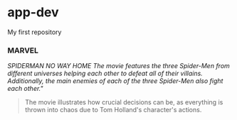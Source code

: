 # app-dev
My first repository
### MARVEL
*SPIDERMAN NO WAY HOME*
*The movie features the three Spider-Men from different universes helping each other to defeat all of their villains. Additionally, the main enemies of each of the three Spider-Men also fight each other."*
>The movie illustrates how crucial decisions can be, as everything is thrown into chaos due to Tom Holland's character's actions.
